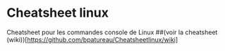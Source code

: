 # Cheatsheet linux
Cheatsheet pour les commandes console de Linux
##(voir la cheatsheet (wiki))[https://github.com/bpatureau/Cheatsheetlinux/wiki]
